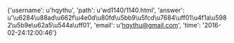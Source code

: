 {'username': u'hqythu', 'path': u'wd1140/1140.html', 'answer': u'\u6284\u88ad\u662f\u4e0d\u80fd\u5bb9\u5fcd\u7684\uff01\u4f1a\u5982\u5b9e\u62a5\u544a\uff01', 'email': u'hqythu@gmail.com', 'time': '2016-02-24:12:00:46'}